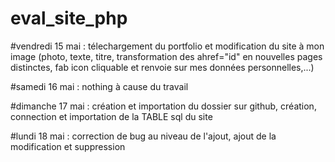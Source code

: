 # eval_site_php

#vendredi 15 mai : télechargement du portfolio et modification du site à mon image (photo, texte, titre, transformation des ahref="id" en nouvelles pages distinctes, fab icon cliquable et renvoie sur mes données personnelles,...) 

#samedi 16 mai : nothing à cause du travail

#dimanche 17 mai : création et importation du dossier sur github, création, connection et importation de la TABLE sql du site 

#lundi 18 mai : correction de bug au niveau de l'ajout, ajout de la modification et suppression
